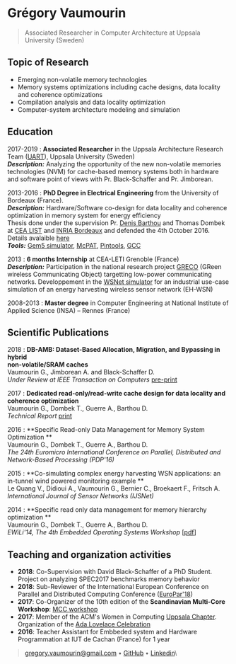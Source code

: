 Grégory Vaumourin
=================

>  Associated Researcher in Computer Architecture at Uppsala University (Sweden)

Topic of Research 
-----------------

* Emerging non-volatile memory technologies
* Memory systems optimizations including cache designs, data locality and coherence optimizations 
* Compilation analysis and data locality optimization 
* Computer-system architecture modeling and simulation 


Education
---------

2017-2019
:   **Associated Researcher**  in the Uppsala Architecture Research Team ([UART][22]), Uppsala University (Sweden)\
    __*Description:*__ Analyzing the opportunity of the new non-volatile memories technologies (NVM) for cache-based memory systems both in hardware and software point of views with Pr. Black-Schaffer and Pr. Jimborean.

2013-2016
:   **PhD Degree in Electrical Engineering** from the University of Bordeaux (France).\
    __*Description:*__ Hardware/Software co-design for data locality and coherence optimization in memory system for energy efficiency\
    Thesis done under the supervision Pr. [Denis Barthou][9] and Thomas Dombek at [CEA LIST][13] and [INRIA Bordeaux][10] and defended the 4th October 2016. Details avalaible [here][7]\
   __*Tools:*__ [Gem5 simulator][15], [McPAT][16], [Pintools][20], [GCC][17]

2013
:    **6 months Internship** at CEA-LETI Grenoble (France)\
     __*Description:*__ Participation in the national research project [GRECO][4] (GReen wireless Communicating Object) targetting low-power communicating networks. Developpement in the [WSNet simulator][5] for an industrial use-case simulation of an energy harvesting wireless sensor network (EH-WSN) 

2008-2013
:   **Master degree** in Computer Engineering at National Institute of Applied Science (INSA) – Rennes (France)


Scientific Publications
------------

2018
:   **DB-AMB: Dataset-Based Allocation, Migration, and Bypassing in hybrid** \
    **non-volatile/SRAM caches** \
    Vaumourin G., Jimborean A. and Black-Schaffer D.\
    *Under Review at IEEE Transaction on Computers* [pre-print][21] 

2017
:   **Dedicated read-only/read-write cache design for data locality and coherence optimization**\
    Vaumourin G., Dombek T., Guerre A., Barthou D.\
    *Technical Report* [print][6] 

2016
:   **Specific Read-only Data Management for Memory System Optimization **\
    Vaumourin G., Dombek T., Guerre A., Barthou D.\
    *The 24th Euromicro International Conference on Parallel, Distributed and Network-Based Processing (PDP'16)*

2015
:   **Co-simulating complex energy harvesting WSN applications: an in-tunnel wind powered monitoring example **\
    Le Quang V., Didioui A., Vaumourin G., Bernier C., Broekaert F., Fritsch A. \
    *International Journal of Sensor Networks (IJSNet)*

2014
:   **Specific read only data management for memory hierarchy optimization **\
    Vaumourin G., Dombek T., Guerre A., Barthou D.\
    *EWiLi'14, The 4th Embedded Operating Systems Workshop* [[pdf][2]]
    

Teaching and organization activities
------------

* **2018**: Co-Supervision with David Black-Schaffer of a PhD Student. Project on analyzing SPEC2017 benchmarks memory behavior
* **2018**: Sub-Reviewer of the International European Conference on Parallel and Distributed Computing Conference ([EuroPar'18][19])
* **2017**: Co-Organizer of the 10th edition of the **Scandinavian Multi-Core Workshop**: [MCC workshop][8] 
* **2017**: Member of the ACM's Women in Computing [Uppsala Chapter][14]. Organization of the [Ada Lovelace Celebration][18]
* **2016**: Teacher Assistant for Embbeded system and Hardware Programmation at IUT de Cachan (France) for 1 year

> <gregory.vaumourin@gmail.com> • 
> [GitHub][1] • [Linkedin][3]\


[1]: https://github.com/gvaumour/
[2]: https://hal.archives-ouvertes.fr/hal-01090218/document
[3]: https://fr.linkedin.com/in/grégory-vaumourin-597a7397
[4]: http://greco.irisa.fr/
[5]: http://wsnet.gforge.inria.fr/
[6]: https://github.com/gvaumour/gvaumour.github.io/blob/master/report.pdf
[7]: https://www.theses.fr/2016BORD0173
[8]: http://www.it.uu.se/research/upmarc/events/MCC2017
[9]: http://www.labri.fr/perso/barthou/
[10]:https://www.inria.fr/equipes/storm
[11]:http://www.it.uu.se/katalog/davbl791
[12]:http://katalog.uu.se/profile/?id=N12-1860
[13]: http://www-list.cea.fr/en/
[14]: https://uu.acm.org/
[15]: http://www.gem5.org/Main_Page
[16]: http://www.hpl.hp.com/research/mcpat/
[17]: https://gcc.gnu.org/
[18]: http://adalovelace-celebration.acm.org/
[19]: https://europar2018.org/
[20]: https://software.intel.com/en-us/articles/pin-a-dynamic-binary-instrumentation-tool
[21]: https://github.com/gvaumour/gvaumour.github.io/blob/master/tc.pdf
[22]: https://www.it.uu.se/research/group/uart
